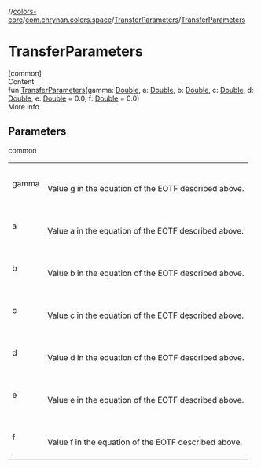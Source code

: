//[colors-core](../../../index.md)/[com.chrynan.colors.space](../index.md)/[TransferParameters](index.md)/[TransferParameters](-transfer-parameters.md)



# TransferParameters  
[common]  
Content  
fun [TransferParameters](-transfer-parameters.md)(gamma: [Double](https://kotlinlang.org/api/latest/jvm/stdlib/kotlin/-double/index.html), a: [Double](https://kotlinlang.org/api/latest/jvm/stdlib/kotlin/-double/index.html), b: [Double](https://kotlinlang.org/api/latest/jvm/stdlib/kotlin/-double/index.html), c: [Double](https://kotlinlang.org/api/latest/jvm/stdlib/kotlin/-double/index.html), d: [Double](https://kotlinlang.org/api/latest/jvm/stdlib/kotlin/-double/index.html), e: [Double](https://kotlinlang.org/api/latest/jvm/stdlib/kotlin/-double/index.html) = 0.0, f: [Double](https://kotlinlang.org/api/latest/jvm/stdlib/kotlin/-double/index.html) = 0.0)  
More info  


## Parameters  
  
common  
  
| | |
|---|---|
| <a name="com.chrynan.colors.space/TransferParameters/TransferParameters/#kotlin.Double#kotlin.Double#kotlin.Double#kotlin.Double#kotlin.Double#kotlin.Double#kotlin.Double/PointingToDeclaration/"></a>gamma| <a name="com.chrynan.colors.space/TransferParameters/TransferParameters/#kotlin.Double#kotlin.Double#kotlin.Double#kotlin.Double#kotlin.Double#kotlin.Double#kotlin.Double/PointingToDeclaration/"></a><br><br>Value g in the equation of the EOTF described above.<br><br>|
| <a name="com.chrynan.colors.space/TransferParameters/TransferParameters/#kotlin.Double#kotlin.Double#kotlin.Double#kotlin.Double#kotlin.Double#kotlin.Double#kotlin.Double/PointingToDeclaration/"></a>a| <a name="com.chrynan.colors.space/TransferParameters/TransferParameters/#kotlin.Double#kotlin.Double#kotlin.Double#kotlin.Double#kotlin.Double#kotlin.Double#kotlin.Double/PointingToDeclaration/"></a><br><br>Value a in the equation of the EOTF described above.<br><br>|
| <a name="com.chrynan.colors.space/TransferParameters/TransferParameters/#kotlin.Double#kotlin.Double#kotlin.Double#kotlin.Double#kotlin.Double#kotlin.Double#kotlin.Double/PointingToDeclaration/"></a>b| <a name="com.chrynan.colors.space/TransferParameters/TransferParameters/#kotlin.Double#kotlin.Double#kotlin.Double#kotlin.Double#kotlin.Double#kotlin.Double#kotlin.Double/PointingToDeclaration/"></a><br><br>Value b in the equation of the EOTF described above.<br><br>|
| <a name="com.chrynan.colors.space/TransferParameters/TransferParameters/#kotlin.Double#kotlin.Double#kotlin.Double#kotlin.Double#kotlin.Double#kotlin.Double#kotlin.Double/PointingToDeclaration/"></a>c| <a name="com.chrynan.colors.space/TransferParameters/TransferParameters/#kotlin.Double#kotlin.Double#kotlin.Double#kotlin.Double#kotlin.Double#kotlin.Double#kotlin.Double/PointingToDeclaration/"></a><br><br>Value c in the equation of the EOTF described above.<br><br>|
| <a name="com.chrynan.colors.space/TransferParameters/TransferParameters/#kotlin.Double#kotlin.Double#kotlin.Double#kotlin.Double#kotlin.Double#kotlin.Double#kotlin.Double/PointingToDeclaration/"></a>d| <a name="com.chrynan.colors.space/TransferParameters/TransferParameters/#kotlin.Double#kotlin.Double#kotlin.Double#kotlin.Double#kotlin.Double#kotlin.Double#kotlin.Double/PointingToDeclaration/"></a><br><br>Value d in the equation of the EOTF described above.<br><br>|
| <a name="com.chrynan.colors.space/TransferParameters/TransferParameters/#kotlin.Double#kotlin.Double#kotlin.Double#kotlin.Double#kotlin.Double#kotlin.Double#kotlin.Double/PointingToDeclaration/"></a>e| <a name="com.chrynan.colors.space/TransferParameters/TransferParameters/#kotlin.Double#kotlin.Double#kotlin.Double#kotlin.Double#kotlin.Double#kotlin.Double#kotlin.Double/PointingToDeclaration/"></a><br><br>Value e in the equation of the EOTF described above.<br><br>|
| <a name="com.chrynan.colors.space/TransferParameters/TransferParameters/#kotlin.Double#kotlin.Double#kotlin.Double#kotlin.Double#kotlin.Double#kotlin.Double#kotlin.Double/PointingToDeclaration/"></a>f| <a name="com.chrynan.colors.space/TransferParameters/TransferParameters/#kotlin.Double#kotlin.Double#kotlin.Double#kotlin.Double#kotlin.Double#kotlin.Double#kotlin.Double/PointingToDeclaration/"></a><br><br>Value f in the equation of the EOTF described above.<br><br>|
  
  



